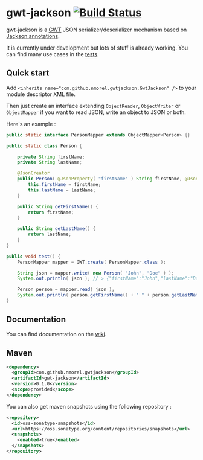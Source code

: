 gwt-jackson [![Build Status](https://nmorel.ci.cloudbees.com/buildStatus/icon?job=gwt-jackson)](https://nmorel.ci.cloudbees.com/job/gwt-jackson/)
=====
gwt-jackson is a [GWT](http://www.gwtproject.org/) JSON serializer/deserializer mechanism based on [Jackson annotations](https://github.com/FasterXML/jackson-annotations).

It is currently under development but lots of stuff is already working. You can find many use cases in the [tests](https://github.com/nmorel/gwt-jackson/tree/master/src/test/java/com/github/nmorel/gwtjackson).

Quick start
-------------
Add `<inherits name="com.github.nmorel.gwtjackson.GwtJackson" />` to your module descriptor XML file.

Then just create an interface extending `ObjectReader`, `ObjectWriter` or `ObjectMapper` if you want to read JSON, write an object to JSON or both.

Here's an example :

```java
public static interface PersonMapper extends ObjectMapper<Person> {}

public static class Person {

    private String firstName;
    private String lastName;

    @JsonCreator
    public Person( @JsonProperty( "firstName" ) String firstName, @JsonProperty( "lastName" ) String lastName ) {
        this.firstName = firstName;
        this.lastName = lastName;
    }

    public String getFirstName() {
        return firstName;
    }

    public String getLastName() {
        return lastName;
    }
}

public void test() {
    PersonMapper mapper = GWT.create( PersonMapper.class );

    String json = mapper.write( new Person( "John", "Doe" ) );
    System.out.println( json ); // > {"firstName":"John","lastName":"Doe"}

    Person person = mapper.read( json );
    System.out.println( person.getFirstName() + " " + person.getLastName() ); // > John Doe
}
```

Documentation
-------------
You can find documentation on the [wiki](https://github.com/nmorel/gwt-jackson/wiki).

Maven
-------------

```xml
<dependency>
  <groupId>com.github.nmorel.gwtjackson</groupId>
  <artifactId>gwt-jackson</artifactId>
  <version>0.1.0</version>
  <scope>provided</scope>
</dependency>
```

You can also get maven snapshots using the following repository :

```xml
<repository>
  <id>oss-sonatype-snapshots</id>
  <url>https://oss.sonatype.org/content/repositories/snapshots</url>
  <snapshots>
    <enabled>true</enabled>
  </snapshots>
</repository>
```

